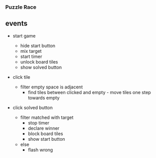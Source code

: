 ### Puzzle Race

## events
- start game
  - hide start button
  - mix target
  - start timer
  - unlock board tiles
  - show solved button

- click tile
  - filter empty space is adjacent
    - find tiles between clicked and empty - move tiles one step towards empty

- click solved button
  - filter matched with target
    - stop timer
    - declare winner
    - block board tiles
    - show start button
  - else
    - flash wrong
